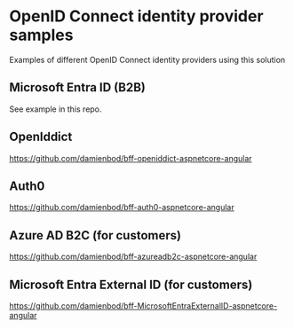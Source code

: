 
# OpenID Connect identity provider samples

Examples of different OpenID Connect identity providers using this solution

## Microsoft Entra ID (B2B)

See example in this repo.

## OpenIddict 

https://github.com/damienbod/bff-openiddict-aspnetcore-angular

## Auth0

https://github.com/damienbod/bff-auth0-aspnetcore-angular

## Azure AD B2C (for customers)

https://github.com/damienbod/bff-azureadb2c-aspnetcore-angular

## Microsoft Entra External ID (for customers)

https://github.com/damienbod/bff-MicrosoftEntraExternalID-aspnetcore-angular
